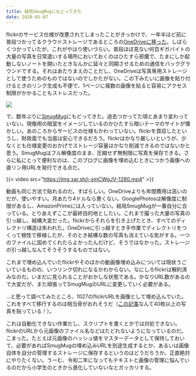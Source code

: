 ```yaml
---
title: 結局SmugMugにもどってきた
date: 2020-05-07
---
```


flickrのサービス仕様が改悪されてしまったことがきっかけで、一年半ほど前に普段つかってるクラウドストレージであるところの[OneDriveに移った](/post/1542981999/)。しばらくつかっていたが、これがやはり使いづらい。普段ほぼ見ない何百ギガバイトの大量の写真を日常遣いする場所においておくのはひたすら邪魔で、たまにしか起動しないノートを開いたときなんかに延々と同期させるための通信をバックグラウンドでする。それはあたりまえのことだし、OneDriveは写真専用ストレージとして使うためのものではないのでしかたがない。この下みたいに画像を貼り付けるときのリンク生成も不便で、1ページに複数の画像を貼ると容易にアクセス制限がかかることもストレスだった。

![](https://img.xar.sh/i-zTjwpvg-X2.jpg)

で、数年ぶりに[SmugMug](https://secure.smugmug.com/signup?Coupon=b22xfW)にもどってきた。過去つかってた頃とあまり変わっていない。現像用の暗室をイメージしているのかひたすら暗いテーマのサイトが懐かしい。あのころからサービスの仕様もかわっていない。flickrを買収したというし、財政面でも当面は安心できるだろう。flickrはかなり厳しいというが、少なくとも仕様変更のおかげでストレージ容量はかなり削減できるのではないかと思う。SmugMugはフル解像度のまま、圧縮せず無制限に写真を保存できる。さらに私にとって便利なのは、このブログに画像を埋め込むときにつかう画像への直リン用URLを発行できる点だ。

{{< video src="https://img.xar.sh/i-xmCWqJV-1280.mp4" >}}

動画も同じ方法で貼れるのだ。すばらしい。OneDriveよりも年間費用は高いのだが、使いやすい。月あたり4ドルなら悪くない。GooglePhotosは解像度に制限があるし、AmazonPrimeには入っていない。結局SmugMugが一番自分に合っている。とりあえずここが最終目的地としたい。これまで撮った大量の写真の引っ越し、結構大変だった。flickrからそれらを引き上げたとき、すべてのディレクトリ構造は失われた。OneDriveに引っ越すとき手作業でディレクトリをつくって根性で移植したが、そのとき結構な数の写真も消えている気がする。一つのファイルに固めてくれたらよかったんだけど、そうではなかった。ストレージの引っ越しなんてそうそうするものではない。

これまで埋め込んでいたflickrやそのほかの動画像埋め込みについては現状うごいているものの、いつリンク切れになるかわからない。なにしろflickrは解約済みなのだ。いまだに見られることがおかしな状態である。かなりURL数があるので大変だが、また頑張ってSmugMugのURLに変更していく必要がある。

…と思って調べてみたところ、1027のflickrURLを画像として埋め込んでいた。これをすべて移行するのは相当骨がおれそうだ（[この記事](/post/1505304118/)なんて40枚以上の写真を貼っている！）。

これは自動化できない作業だし、スクリプトを書くとかでは対処できない。flickrのURLから元画像のファイル名などはたどれないようになっているのだ。こまった。たとえば元画像のハッシュ値をマスターデータとして保持しておいて、必要があればSmugMugの埋め込みURLを別途生成するとか、あるいは画像自体を自分の管理するストレージに保存するというのはどうだろうか。正直絶対にやりたくない。うーむ、令和二年になってもテキストと画像の管理に悩んでいるのだから小学生のときから進化していないなとガッカリする。
